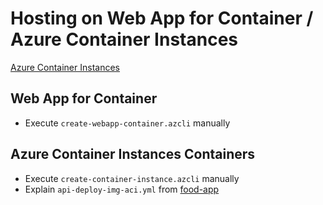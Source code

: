 # Hosting on Web App for Container / Azure Container Instances

[Azure Container Instances](https://docs.microsoft.com/en-us/azure/container-instances/)

## Web App for Container

- Execute `create-webapp-container.azcli` manually

## Azure Container Instances Containers

- Execute `create-container-instance.azcli` manually
- Explain `api-deploy-img-aci.yml` from [food-app](https://github.com/arambazamba/food-app)

